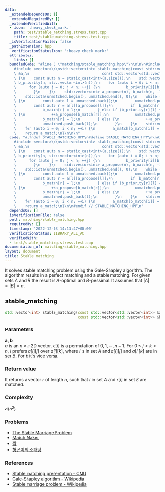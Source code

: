 ```yaml
---
data:
  _extendedDependsOn: []
  _extendedRequiredBy: []
  _extendedVerifiedWith:
  - icon: ':heavy_check_mark:'
    path: test/stable_matching.stress.test.cpp
    title: test/stable_matching.stress.test.cpp
  _isVerificationFailed: false
  _pathExtension: hpp
  _verificationStatusIcon: ':heavy_check_mark:'
  attributes:
    links: []
  bundledCode: "#line 1 \"matching/stable_matching.hpp\"\n\n\n\n#include <numeric>\n\
    #include <vector>\n\nstd::vector<int> stable_matching(const std::vector<std::vector<int>>\
    \ &a,\n                                 const std::vector<std::vector<int>> &b)\
    \ {\n    const auto n = static_cast<int>(a.size());\n    std::vector<std::vector<int>>\
    \ b_priority(n, std::vector<int>(n));\n    for (auto i = 0; i < n; ++i) {\n  \
    \      for (auto j = 0; j < n; ++j) {\n            b_priority[i][b[i][j]] = j;\n\
    \        }\n    }\n    std::vector<int> a_propose(n), b_match(n, -1), unmatched(n);\n\
    \    std::iota(unmatched.begin(), unmatched.end(), 0);\n    while (!unmatched.empty())\
    \ {\n        const auto l = unmatched.back();\n        unmatched.pop_back();\n\
    \        const auto r = a[l][a_propose[l]];\n        if (b_match[r] == -1) {\n\
    \            b_match[r] = l;\n        } else if (b_priority[r][l] < b_priority[r][b_match[r]])\
    \ {\n            ++a_propose[b_match[r]];\n            unmatched.push_back(b_match[r]);\n\
    \            b_match[r] = l;\n        } else {\n            ++a_propose[l];\n\
    \            unmatched.push_back(l);\n        }\n    }\n    std::vector<int> a_match(n);\n\
    \    for (auto i = 0; i < n; ++i) {\n        a_match[b_match[i]] = i;\n    }\n\
    \    return a_match;\n}\n\n\n"
  code: "#ifndef STABLE_MATCHING_HPP\n#define STABLE_MATCHING_HPP\n\n#include <numeric>\n\
    #include <vector>\n\nstd::vector<int> stable_matching(const std::vector<std::vector<int>>\
    \ &a,\n                                 const std::vector<std::vector<int>> &b)\
    \ {\n    const auto n = static_cast<int>(a.size());\n    std::vector<std::vector<int>>\
    \ b_priority(n, std::vector<int>(n));\n    for (auto i = 0; i < n; ++i) {\n  \
    \      for (auto j = 0; j < n; ++j) {\n            b_priority[i][b[i][j]] = j;\n\
    \        }\n    }\n    std::vector<int> a_propose(n), b_match(n, -1), unmatched(n);\n\
    \    std::iota(unmatched.begin(), unmatched.end(), 0);\n    while (!unmatched.empty())\
    \ {\n        const auto l = unmatched.back();\n        unmatched.pop_back();\n\
    \        const auto r = a[l][a_propose[l]];\n        if (b_match[r] == -1) {\n\
    \            b_match[r] = l;\n        } else if (b_priority[r][l] < b_priority[r][b_match[r]])\
    \ {\n            ++a_propose[b_match[r]];\n            unmatched.push_back(b_match[r]);\n\
    \            b_match[r] = l;\n        } else {\n            ++a_propose[l];\n\
    \            unmatched.push_back(l);\n        }\n    }\n    std::vector<int> a_match(n);\n\
    \    for (auto i = 0; i < n; ++i) {\n        a_match[b_match[i]] = i;\n    }\n\
    \    return a_match;\n}\n\n#endif // STABLE_MATCHING_HPP\n"
  dependsOn: []
  isVerificationFile: false
  path: matching/stable_matching.hpp
  requiredBy: []
  timestamp: '2022-12-03 14:13:47+00:00'
  verificationStatus: LIBRARY_ALL_AC
  verifiedWith:
  - test/stable_matching.stress.test.cpp
documentation_of: matching/stable_matching.hpp
layout: document
title: Stable matching
---
```


It solves stable matching problem using the Gale-Shapley algorithm. The algorithm results in a perfect matching and a stable matching. For given sets $A$ and $B$ the result is $A$-optimal and $B$-pessimal. It assumes that $\lvert A \rvert = \lvert B \rvert = n$.

stable_matching
---
```cpp
std::vector<int> stable_matching(const std::vector<std::vector<int>> &a,
                                 const std::vector<std::vector<int>> &b);
```

### Parameters
__a, b__  
$a$ is an $n \times n$ 2D vector. $a[i]$ is a permutation of $0, 1, \cdots, n-1$. For $0 \le j \lt k \lt n$, $i$ prefers $a[i][j]$ over $a[i][k]$, where $i$ is in set $A$ and $a[i][j]$ and $a[i][k]$ are in set $B$. For $b$ it's vice versa.

### Return value
It returns a vector $r$ of length $n$, such that $i$ in set $A$ and $r[i]$ in set $B$ are matched.

### Complexity
$\mathcal{O}\left(n^2\right)$

### Problems
+ [The Stable Marriage Problem](https://www.acmicpc.net/problem/3761)
+ [Match Maker](https://www.acmicpc.net/problem/9002)
+ [짝](https://www.acmicpc.net/problem/12022)
+ [형곤이의 소개팅](https://www.acmicpc.net/problem/20009)

### References
+ [Stable matching presentation - CMU](https://www.cs.cmu.edu/~arielpro/15896s16/slides/896s16-16.pdf)
+ [Gale-Shapley algorithm - Wikipedia](https://en.wikipedia.org/wiki/Gale%E2%80%93Shapley_algorithm)
+ [Stable marriage problem - Wikipedia](https://en.wikipedia.org/wiki/Stable_marriage_problem)
